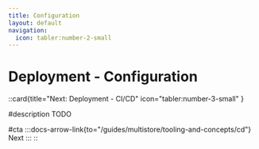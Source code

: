 ```yaml
---
title: Configuration
layout: default
navigation:
  icon: tabler:number-2-small
---
```


# Deployment - Configuration


::card{title="Next: Deployment - CI/CD" icon="tabler:number-3-small" }

#description
TODO

#cta
:::docs-arrow-link{to="/guides/multistore/tooling-and-concepts/cd"}
Next
:::
::
